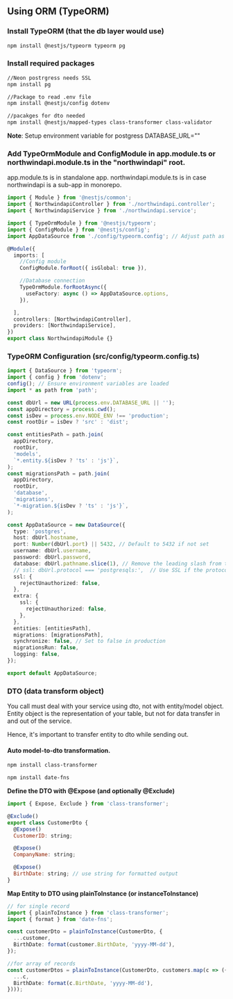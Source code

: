 ## Using ORM (TypeORM)

### Install TypeORM (that the db layer would use)
```bash
npm install @nestjs/typeorm typeorm pg
```

### Install required packages
```bash
//Neon postrgress needs SSL
npm install pg

//Package to read .env file
npm install @nestjs/config dotenv

//pacakges for dto needed
npm install @nestjs/mapped-types class-transformer class-validator
```

**Note**: Setup environment variable for postgress
DATABASE_URL=""

### Add TypeOrmModule and ConfigModule in app.module.ts or northwindapi.module.ts in the "northwindapi" root.
app.module.ts is in standalone app. 
northwindapi.module.ts is in case northwindapi is a sub-app in monorepo.
```ts
import { Module } from '@nestjs/common';
import { NorthwindapiController } from './northwindapi.controller';
import { NorthwindapiService } from './northwindapi.service';

import { TypeOrmModule } from '@nestjs/typeorm';
import { ConfigModule } from '@nestjs/config';
import AppDataSource from './config/typeorm.config'; // Adjust path as needed

@Module({
  imports: [
    //Config module
    ConfigModule.forRoot({ isGlobal: true }),

    //Database connection
    TypeOrmModule.forRootAsync({
      useFactory: async () => AppDataSource.options,
    }),

  ],
  controllers: [NorthwindapiController],
  providers: [NorthwindapiService],
})
export class NorthwindapiModule {}
```

### TypeORM Configuration (src/config/typeorm.config.ts)
```ts
import { DataSource } from 'typeorm';
import { config } from 'dotenv';
config(); // Ensure environment variables are loaded
import * as path from 'path';

const dbUrl = new URL(process.env.DATABASE_URL || '');
const appDirectory = process.cwd();
const isDev = process.env.NODE_ENV !== 'production';
const rootDir = isDev ? 'src' : 'dist';

const entitiesPath = path.join(
  appDirectory,
  rootDir,
  'models',
  `*.entity.${isDev ? 'ts' : 'js'}`,
);
const migrationsPath = path.join(
  appDirectory,
  rootDir,
  'database',
  'migrations',
  `*-migration.${isDev ? 'ts' : 'js'}`,
);

const AppDataSource = new DataSource({
  type: 'postgres',
  host: dbUrl.hostname,
  port: Number(dbUrl.port) || 5432, // Default to 5432 if not set
  username: dbUrl.username,
  password: dbUrl.password,
  database: dbUrl.pathname.slice(1), // Remove the leading slash from the database name
  // ssl: dbUrl.protocol === 'postgresqls:',  // Use SSL if the protocol is postgresqls
  ssl: {
    rejectUnauthorized: false,
  },
  extra: {
    ssl: {
      rejectUnauthorized: false,
    },
  },
  entities: [entitiesPath],
  migrations: [migrationsPath],
  synchronize: false, // Set to false in production
  migrationsRun: false,
  logging: false,
});

export default AppDataSource;

```

### DTO (data transform object)
You call must deal with your service using dto, not with entity/model object. Entity object is the representation of your table, but not for data transfer in and out of the service.

Hence, it's important to transfer entity to dto while sending out.

#### Auto model-to-dto transformation.
```bash
npm install class-transformer

npm install date-fns

```

**Define the DTO with @Expose (and optionally @Exclude)**
```js
import { Expose, Exclude } from 'class-transformer';

@Exclude()
export class CustomerDto {
  @Expose()
  CustomerID: string;

  @Expose()
  CompanyName: string;

  @Expose()
  BirthDate: string; // use string for formatted output
}
```

**Map Entity to DTO using plainToInstance (or instanceToInstance)**
```ts
// for single record
import { plainToInstance } from 'class-transformer';
import { format } from 'date-fns';

const customerDto = plainToInstance(CustomerDto, {
  ...customer,
  BirthDate: format(customer.BirthDate, 'yyyy-MM-dd'),
});

//for array of records
const customerDtos = plainToInstance(CustomerDto, customers.map(c => ({
  ...c,
  BirthDate: format(c.BirthDate, 'yyyy-MM-dd'),
})));

```